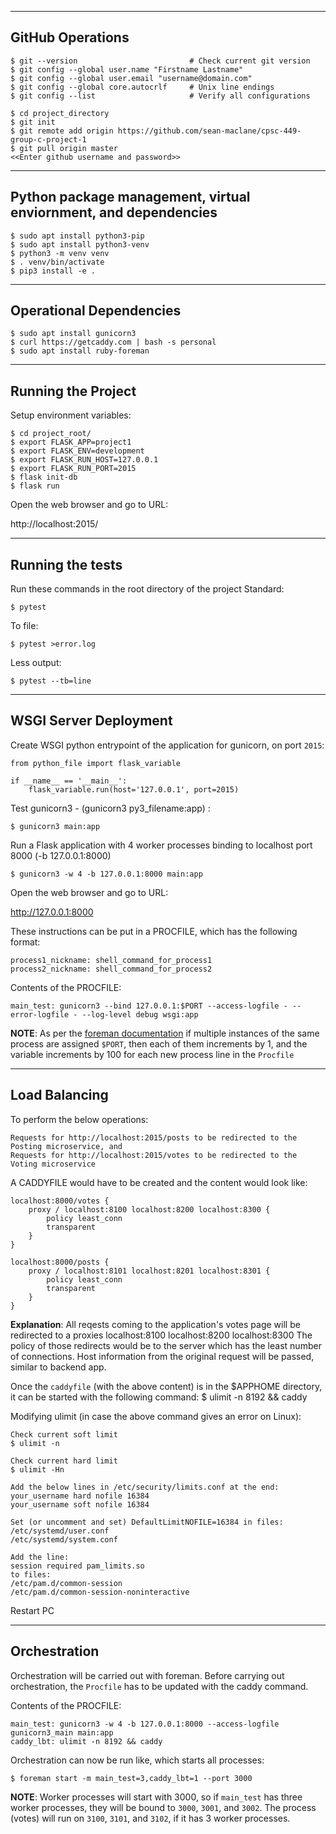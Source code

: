 
-----------------
GitHub Operations
-----------------

```
$ git --version                         # Check current git version
$ git config --global user.name "Firstname Lastname"
$ git config --global user.email "username@domain.com"
$ git config --global core.autocrlf     # Unix line endings
$ git config --list                     # Verify all configurations

$ cd project_directory
$ git init
$ git remote add origin https://github.com/sean-maclane/cpsc-449-group-c-project-1
$ git pull origin master
<<Enter github username and password>>
```

----------------------------------------------------------------
Python package management, virtual enviornment, and dependencies
----------------------------------------------------------------

```
$ sudo apt install python3-pip
$ sudo apt install python3-venv
$ python3 -m venv venv
$ . venv/bin/activate
$ pip3 install -e .
```

------------------------
Operational Dependencies
------------------------
```
$ sudo apt install gunicorn3
$ curl https://getcaddy.com | bash -s personal
$ sudo apt install ruby-foreman
```

-------------------
Running the Project
-------------------

Setup environment variables:

```
$ cd project_root/
$ export FLASK_APP=project1
$ export FLASK_ENV=development
$ export FLASK_RUN_HOST=127.0.0.1
$ export FLASK_RUN_PORT=2015
$ flask init-db
$ flask run
```

Open the web browser and go to URL:

http://localhost:2015/


-------------------
Running the tests
-------------------
Run these commands in the root directory of the project
Standard:
```
$ pytest
```
To file:
```
$ pytest >error.log
```
Less output:
```
$ pytest --tb=line
```


----------------------
WSGI Server Deployment
----------------------

Create WSGI python entrypoint of the application for gunicorn, on port `2015`:

	from python_file import flask_variable

	if __name__ == '__main__':
		flask_variable.run(host='127.0.0.1', port=2015)

Test gunicorn3 - (gunicorn3 py3_filename:app) :

    $ gunicorn3 main:app

Run a Flask application with 4 worker processes binding to localhost port 8000 (-b 127.0.0.1:8000)

    $ gunicorn3 -w 4 -b 127.0.0.1:8000 main:app

Open the web browser and go to URL:

http://127.0.0.1:8000

These instructions can be put in a PROCFILE, which has the following format:

    process1_nickname: shell_command_for_process1
    process2_nickname: shell_command_for_process2

Contents of the PROCFILE:

    main_test: gunicorn3 --bind 127.0.0.1:$PORT --access-logfile - --error-logfile - --log-level debug wsgi:app

**NOTE**: As per the [foreman documentation][1] if multiple instances of the same process are assigned `$PORT`, then each of them increments by 1, and the variable increments by 100 for each new process line in the `Procfile`

  [1]: https://ddollar.github.io/foreman/

--------------
Load Balancing
--------------

To perform the below operations:

    Requests for http://localhost:2015/posts to be redirected to the Posting microservice, and
    Requests for http://localhost:2015/votes to be redirected to the Voting microservice

A CADDYFILE would have to be created and the content would look like:

    localhost:8000/votes {
        proxy / localhost:8100 localhost:8200 localhost:8300 {
            policy least_conn
            transparent
        }
    }

    localhost:8000/posts {
        proxy / localhost:8101 localhost:8201 localhost:8301 {
            policy least_conn
            transparent
        }
    }

**Explanation**:
All reqests coming to the application's votes page will be redirected to a proxies localhost:8100 localhost:8200 localhost:8300
The policy of those redirects would be to the server which has the least number of connections. Host information from the original request will be passed, similar to backend app.

Once the `caddyfile` (with the above content) is in the $APPHOME directory, it can be started with the following command:
$ ulimit -n 8192 && caddy


Modifying ulimit (in case the above command gives an error on Linux):

    Check current soft limit
    $ ulimit -n

    Check current hard limit
    $ ulimit -Hn

    Add the below lines in /etc/security/limits.conf at the end:
    your_username hard nofile 16384
    your_username soft nofile 16384

    Set (or uncomment and set) DefaultLimitNOFILE=16384 in files:
    /etc/systemd/user.conf
    /etc/systemd/system.conf

    Add the line:
    session required pam_limits.so
    to files:
    /etc/pam.d/common-session
    /etc/pam.d/common-session-noninteractive

Restart PC


-------------
Orchestration
-------------

Orchestration will be carried out with foreman. Before carrying out orchestration, the `Procfile` has to be updated with the caddy command.

Contents of the PROCFILE:

    main_test: gunicorn3 -w 4 -b 127.0.0.1:8000 --access-logfile gunicorn3_main main:app
    caddy_lbt: ulimit -n 8192 && caddy

Orchestration can now be run like, which starts all processes:

    $ foreman start -m main_test=3,caddy_lbt=1 --port 3000

**NOTE**: Worker processes will start with 3000, so if `main_test` has three worker processes, they will be bound to `3000`, `3001`, and `3002`.
The process (votes) will run on `3100`, `3101`, and `3102`, if it has 3 worker processes.
